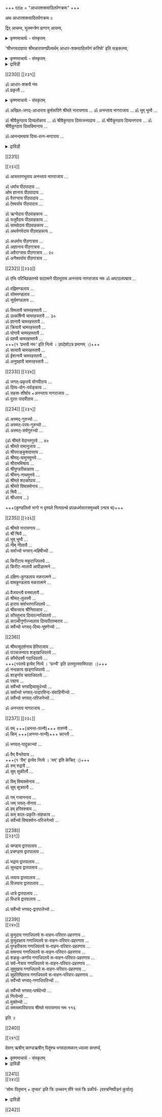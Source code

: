 +++
title = "आधारशक्त्यादितर्पणक्रमः"
+++

अथ आधारशक्त्यादितर्पणक्रमः॥

द्विर् आचम्य,
मूलमन्त्रेण प्राणान् आयम्य,  

<details><summary>कृष्णमाचार्यः - संस्कृतम्</summary>

१अत्र 'प्राणानायम्य' इति सामान्यत एव सर्वेष्वपि प्राङ्मुद्रितकोशेषु निर्दिष्टम् । अथापि अयं प्राणायामः मूलमन्त्रेणैव कर्तव्यः इति अस्मदाचार्यपादानां श्रीमदाशयः । तथैव तैः संशोध्य प्रकाशितं च । कुम्भकसमये अष्टाविंशतिवारं मूलमन्त्रम् आवर्त्य कर्तव्योऽयं प्राणायामः । एको वा त्रयो वा यथोपदेशम् ।
</details>



'श्रीभगवदाज्ञया श्रीमन्नारायणप्रीत्यर्थम् आधार-शक्त्यादितर्पणं करिष्ये' इति सङ्कल्प्य,

<details><summary>कृष्णमाचार्यः - संस्कृतम्</summary>

यद्यपीमे आधारशक्त्यादयः भगवता भाष्यकारेण नित्यग्रन्थे इज्याप्रकरणे प्रपञ्चिताः, अथापि तच्छिष्यैः वङ्गिवंशेश्वरैः

> तत आधारशक्त्यादीन्  
तर्पयित्वा स्वनामभिः ।  
नमोऽन्तैः प्रणवोपेतैः,  
निपीड्य स्नानशाटिकाम् ।।

इति स्वकारिकासु प्रातस्सन्ध्यानन्तरमेव प्रपञ्चिताः इति तथाऽनुष्ठानम् उपपद्यते ।
</details>


<details><summary>द्राविडी</summary>

மீண்டும் இரண்டு தடவைகள் ஆசமனம் செய்துவிட்டு அஷ்டாக்ஷரம்- த்வயம் சரமல்லோகம்- த்வாதயாக்ஷரம் - விஷ்ணுஷடக்ஷரம், ஸ்ரீந்ருஸிம்ஹாநுஷ்டுப், ஸ்ரீ ஹயக்ரீவ மந்த்ரம், ஸ்ரீஸுதர்பன-கருடமந்த்ரங்கள் இப்படிப் பெரியோர்களிடத்தில் உபதேபத்தின் மூலம் பெற்ற மந்த்ரங்களை ஜபிக்கவும்.
ஆதாரபக்தி முதலியவற்றின் தர்ப்பண முறை பிறகு இரண்டு முறை ஆசமனம் செய்து அஷ்டாக்ஷரத்தினால் ப்ராணாயாமம் செய்ய வேண்டும்.
பழைய பதிப்புக்களிலும் மற்றைய ஆஹ்நிகங்களிலும் ப்ராணாயாமம் செய்து என்று பொதுவாக ப்ராணாயாமம் கூறப்பட்டுள்ளது. அதை அஷ்டாக்ஷரத்தினால் செய்ய வேண்டும் என்பது ஸ்ரீமத் இஞ்சிமேட்டு அழகியசிங்கரின் திருவுள்ளம். அப்படியே அந்தக்காலத்தில் அச்சான பதிப்பில் குறிக்கப்பட்டுள்ளது. ஆக-கும்பக ஸமயத்தில் அதாவது மூச்சையடக்கும் ஸமயத்தில் இருபத்து எட்டுத் தடவைகள் அஷ்டாக்ஷரத்தை ஜபித்துக் கொண்டு இந்த ப்ராணாயாமத்தைச் செய்ய வேண்டும். ஒரு தடவையா மூன்று தடவைகளா என்பது அவரவர்களின் உபதேபப்படித் தெரிந்து கொள்ளவும். எண்ணிக்கை குறிப்பிடாத இடங்களில் ஒரு ப்ராணாயாமம் போதும் என்கிறது பாஸ்த்ரம். இப்படி ப்ராணாயாமம் செய்த பிறகு ,
</details>



[[230]]
[[२३१]]

ॐ आधार-शक्त्यै नमः  
ॐ प्रकृत्यै …

<details><summary>कृष्णमाचार्यः - संस्कृतम्</summary>

१. 'प्रकृत्यै नमः' इत्येव सर्वसम्मतः पाठः । नित्यग्रन्थे, प्रपन्नधर्मसारसमुच्चये, अन्येषु च ग्रन्थेषु केषुचिद् एवमेव दृश्यते । अतः मूलपदम् अधिकम् एव ।
</details>


ॐ अखिल-जगद्-आधाराय कूर्मरूपिणे श्रीमते नारायणाय …
ॐ अनन्ताय नागराजाय …
ॐ भूम् भूम्यै …

ॐ श्रीवैकुण्ठाय दिव्यलोकाय …
ॐ श्रीवैकुण्ठाय दिव्यजनपदाय …
ॐ श्रीवैकुण्ठाय दिव्यनगराय …
ॐ श्रीवैकुण्ठाय दिव्यविमानाय …

ॐ आनन्दमयाय दिव्य-रत्न-मण्टपाय …

<details><summary>द्राविडी</summary>

'ஸ்ரீபகவதாஜ்ஞயா ஸ்ரீமந்நாராயணப்ரீத்யர்த்தம் ஆதாரபக்த்யாதி தர்ப்பணம் கரிஷ்யே'
என்று ஸங்கல்பம் செய்து கொண்டு மேலே காட்டப்படும் முறையில் தர்ப்பணம் செய்ய வேண்டும்.
'ஓம் தத் க்ருதஞ்ச கரிஷ்யாமி' என்ற ஸங்கல்பமும், 'பகவாநேவ' என்று தொடங்கிக் கூறப்படும் ஸாத்விகத்யாகமும் உண்டு.
இந்த ஆதார பாக்த்யாதி தர்ப்பணம் பண்ணுவதில் நித்யக்ரந்தம்-வஸிஷ்டஸம்ஹிதை முதலானவைப்ரமாணங்களாகும். ஓம் ஆதாரபக்த்யை ஓம் ப்ரக்ருத்யை
அகிலஜகதாதாராய கூர்மரூபிணே ஸ்ரீமதே நாராயணாய
</details>


[[231]] 

[[२३२]]

ॐ आस्तरणभूताय अनन्ताय नागराजाय …

ॐ धर्माय पीठपादाय  …  
ओम ज्ञानाय पीठपादाय  …  
ॐ वैराग्याय पीठपादाय  …  
ॐ ऐश्वर्याय पीठपादाय  …  

ॐ ऋग्वेदाय पीठवाहकाय  …  
ॐ यजुर्वेदाय पीठवाहकाय  …  
ॐ सामवेदाय पीठवाहकाय  …  
ॐ अथर्वणवेदाय पीठवाहकाय  …  

ॐ अधर्माय पीठगात्राय …  
ॐ अज्ञानाय पीठगात्राय …  
ॐ अवैराग्याय पीठगात्राय …    २०  
ॐ अनैश्वर्याय पीठगात्राय …  

[[232]]
[[२३३]]

ॐ एभिः परिच्छिन्नतनवे सदात्मने पीठभूताय अनन्ताय नागराजाय नमः
ॐ अष्टदलपद्माय …  

ॐ वह्निमण्डलाय …  
ॐ सोममण्डलाय …  
ॐ सूर्यमण्डलाय …  

ॐ विमलायै चामरहस्तायै …  
ॐ उत्कर्षिण्यै चामरहस्तायै …  ३०  
ॐ ज्ञानायै चामरहस्तायै …  
ॐ क्रियायै चामरहस्तायै …  
ॐ योगायै चामरहस्तायै …  
ॐ प्रह्व्यै चामरहस्तायै …  
+++(१ ‘प्रभव्यै नमः' इति नित्ये । उपदेशोऽत्र प्रमाणम् ।)+++  
ॐ सत्यायै चामरहस्तायै …  
ॐ ईशानायै चामरहस्तायै …  
ॐ अनुग्रहायै चामरहस्तायै …  

[[233]]
[[२३४]]


ॐ जगत्-प्रकृतये योगपीठाय …  
ॐ दिव्य-योग-पर्यङ्काय …  
ॐ सहस्र-शीर्षाय +अनन्ताय नागराजाय …  
ॐ पुरतः पादपीठाय …  

[[234]]
[[२३५]]

ॐ अस्मद्-गुरुभ्यो …  
ॐ अस्मत्-परम-गुरुभ्यो …  
ॐ अस्मत्-सर्वगुरुभ्यो …  

(ॐ श्रीमते वेदान्तगुरवे …  ४०  
ॐ श्रीमते रामानुजाय …  
ॐ श्रीपराङ्कुशदासाय …  
ॐ श्रीमद्-यामुनमुनये …  
ॐ श्रीराममिश्राय …  
ॐ श्रीपुण्डरीकाक्षाय …  
ॐ श्रीमन्-नाथमुनये …  
ॐ श्रीमते शठकोपाय …  
ॐ श्रीमते विष्वक्सेनाय …  
ॐ श्रियै …  
ॐ श्रीधराय …)  

+++(कुण्डलितो भागो न दृश्यते नित्यग्रन्थे प्रपन्नधर्मसारसमुच्चये ऽन्यत्र च)+++  

[[235]]
[[२३६]]

ॐ श्रीमते नारायणाय …  
ॐ श्रीं श्रियै …  
ॐ भूम् भूम्यै …  
ॐ नीम् नीलायै …  
ॐ सर्वाभ्यो भगवन्-महिषीभ्यो …  

ॐ किरीटाय मकुटाधिपतये …  
ॐ किरीट-मालायै आपीडात्मने …  

ॐ दक्षिण-कुण्डलाय मकरात्मने …  
ॐ वामकुण्डलाय मकरात्मने …  

ॐ वैजयन्त्यै वनमालायै …    
ॐ श्रीमत्-तुलस्यै …    
ॐ हाराय सर्वाभरणाधिपतये …  
ॐ श्रीवत्साय श्रीनिवासाय …  
ॐ कौस्तुभाय दिव्यरत्नाधिपतये …  
ॐ काञ्चीगुणोज्ज्वलाय दिव्यपीताम्बराय …  
ॐ सर्वेभ्यो भगवद्-दिव्य-भूषणेभ्यो …  

[[236]] 


ॐ श्रीमत्सुदर्शनाय हेतिराजाय …  
ॐ पाञ्चजन्याय शङ्खाधिपतये …  
ॐ कौमोदक्यै गदाधिपतये …   
+++(१पतये इत्येव नित्ये । 'पत्न्यै' इति उत्तमूरस्वामिपादाः ।)+++  
ॐ नन्दकाय खड्गाधिपतये …  
ॐ शार्ङ्गाय चापाधिपतये …   
ॐ पद्माय …  
ॐ सर्वेभ्यो भगवद्दिव्यायुधेभ्यो …   
ॐ सर्वाभ्यो भगवत्-पादारविन्द-संवाहिनीभ्यो …   
ॐ सर्वेभ्यो भगवत्-परिजनेभ्यो  …  

ॐ अनन्ताय नागराजाय …  

[[237]] 
[[२३८]] 

ॐ वम् +++(अनन्त-पत्न्यै)+++ वारुण्यै …   
ॐ किम् +++(अनन्त-पत्न्यै)+++ कान्त्यै …   


ॐ भगवत्-पादुकाभ्यां …  

ॐ वैम् वैनतेयाय …  
+++(१ 'वैम्' इत्येव नित्ये । 'वम्' इति केचित् ।)+++  
ॐ रुम् रुद्रायै …  
ॐ सुम् सुकीर्त्यै …  

ॐ विम् विष्वक्सेनाय …  
ॐ सुम् सूत्रवत्यै …  

ॐ गम् गजाननाय …  
ॐ जम् जयत्-सेनाय …  
ॐ हम् हरिवक्त्राय …  
ॐ कम् काल-प्रकृति-संज्ञकाय …   
ॐ सर्वेभ्यो विष्वक्सेन-परिजनेभ्यो …  

 
[[238]]  
[[२३९]] 

ॐ चण्डाय द्वारपालाय …  
ॐ प्रचण्डाय द्वारपालाय …  

ॐ भद्राय द्वारपालाय …  
ॐ सुभद्राय द्वारपालाय …  

ॐ जयाय द्वारपालाय …  
ॐ विजयाय द्वारपालाय …  

ॐ धात्रे द्वारपालाय …  
ॐ विधात्रे द्वारपालाय …  

ॐ सर्वेभ्यो भगवद्-द्वारपालेभ्यो …  


[[239]]  
[[२४०]] 

ॐ कुमुदाय गणाधिपतये स-वाहन-परिवार-प्रहरणाय …  
ॐ कुमुदाक्षाय गणाधिपतये स-वाहन-परिवार-प्रहरणाय …  
ॐ पुण्डरीकाय गणाधिपतये स-वाहन-परिवार-प्रहरणाय …  
ॐ वामनाय गणाधिपतये स-वाहन-परिवार-प्रहरणाय …  
ॐ शङकु-कर्णाय गणाधिपतये स-वाहन-परिवार-प्रहरणाय …  
ॐ सर्व-नेत्राय गणाधिपतये स-वाहन-परिवार-प्रहरणाय …  
ॐ सुमुखाय गणाधिपतये स-वाहन-परिवार-प्रहरणाय …  
ॐ सुप्रतिष्ठिताय गणाधिपतये स-वाहन-परिवार-प्रहरणाय …  
ॐ सर्वेभ्यो भगवद्-गणाधिपतिभ्यो …  

ॐ सर्वेभ्यो भगवत्-पार्षदेभ्यो …  
ॐ नित्येभ्यो …  
ॐ मुक्तेभ्यो …  
ॐ समस्तपरिवाराय श्रीमते नारायणाय नमः ११६  

इति ॥ 

[[240]] 

[[२४१]] 

देवान् ऋषीन् काण्डऋषीन् पितॄंश्च भगवदात्मकान् ध्यात्वा सन्तर्प्य, 

<details><summary>कृष्णमाचार्यः - संस्कृतम्</summary>


१ देवर्षिकाण्डर्षिपितृतर्पणार्थं न पृथक् प्राणायामसङ्कल्पौ कार्यौ । आधारशक्त्यादि-तर्पणं करिष्ये इति पूर्वकृत-सङ्कल्प एव आदिपदेन एतेषामपि ग्रहणेन सङ्कल्पितत्वात् । पृथगनुष्ठानेऽपि न प्रत्यवायः । श्रीमद्-गोपालदेशिकाह्निके तु पृथक सङ्कल्पस्यानुष्ठेयत्वमुक्तम् । 
 
१. ॐ प्रजापतिं काण्डर्षिं तर्पयामि ।  
२. ॐ सोमं काण्डर्षिं तर्पयामि ।  
३. ॐ अग्निं काण्डर्षिं तर्पयामि ।   
४. ॐ विश्वान् देवान् काण्डर्षींस् तर्पयामि ।  
५. ॐ सांहितीर् देवता औपनिषदस् तर्पयामि । 
६. ॐ याज्ञिकीर्देवताः उपनिषदस्तर्पयामि ।  
७. ॐ वारुणीर्देवताः उपनिषदस्तर्पयामि (एतावत्पर्यन्तं ऋषितीर्थेन) ।  
८. ॐ ब्रह्माणं स्वयम्भुवं तर्पयामि । (इति ब्रह्मतीर्थेन)  
९. ॐ सदसस्पतिं तर्पयामि । (इति ऋषितीर्थेन च) तर्पणीयम् । देवतीर्थेनेति कतिचित् प्राज्ञाः । 
</details>


<details><summary>द्राविडी</summary>

இவற்றில் இரண்டாவதாகப் பல கோபங்களிலும் மூலப்ரக்ருத்யை நம: என்றே உள்ளது. ஓதில் மூலபதம் அதிகமாகும். பூர்வர்கள் கொண்ட பாடம் 'ப்ரக்ருத்யை நம:' என்பதே. ஸ்ரீபாஷ்யகாரர் அருளிய நித்யக்ரந்தம், ப்ரபந்நதர்மஸாரஸமுச்சயம் முதலானவற்றிலும் இப்படி மூலபதமின்றியே தான் உள்ளது. ஸ்ரீமத் இஞ்சிமேட்டு அழகியசிங்கரின் திருவுள்ளமுமிப்படியே தான். ஸ்ரீமத் கோபால தேபலிகன் ஆஹ்நிகத்திலும் இவ்வாறே தான் உள்ளது. 

இவ்வாறு “ப்ரஹ்வ்யை " என்ற பாடமே ஸ்ரீமத் கோபால தேபலிகன் ஆஹ்நிகத்திலும் உள்ளது. ஆனால் நித்ய க்ரந்தத்தில் 'பரப்வ்யை " என்றுள்ளது. உபதோப்படி அநுஷ்டிக்கவும். 

'ஓம் ஸ்ரீமதே வேதாந்த குரவே நம:' என்றாரம்பித்து 'ஓம் ஸ்ரீதராய நம:' என்றவரை உள்ள பாகம் நித்யக்ரந்தத்திலும், ப்ரபந்நதர்மஸாரஸமுச்சயத்திலும் ஸ்ரீமத் கோபால தேலிகன் ஆஹ்நிகத்திலும் கிடையாது. ஆகவே இது வளைவு கோடிட்டுக் காட்டப்பட்டுள்ளது. 

முதலிலேயே ஆதார பக்த்யாதி தர்ப்பணம் கரிஷ்யே என்று ஆதிபதம் சேர்த்து ஸங்கல்பித்துக் கொண்டபடியால் அந்த ஆதிபதத்தாலேயே தேவ - ருஷி- காண்டர்ஷி பித்ருக்களுக்கும் க்ரஹணம் ஏற்படுவதால் அதாவது அவர்களைக் குறிப்பிட்டபடியால் மீண்டும் இவர்களின் தர்ப்பணத்திற்காக ப்ராணாயாமம், ஸங்கல்பம் தனியாகச் செய்ய வேண்டுவதில்லை என்று ஸ்ரீமத் அழகியசிங்கர் திருவுள்ளம். ஆகவே ஆஹ்நிகத்திலும் தனியாக ப்ராணாயாம ஸங்கல்பங்கள் சொல்லப்படவில்லை. காண்டர்ஷிகள் ஒன்பதின்மர் ஆவர். 

1. ஓம் ப்ரஜாபதிம் காண்டர்ஷிம் தர்ப்பயாமி | 2. ஓம் ஸோமம் காண்டர்ஷிம் தர்ப்பயாமி | 3. ஓம் அக்நிம் காண்டர்ஷிம் தர்ப்பயாமி | 4. ஓம் விஸ்வாந் தேவாந் காண்டர்ஷீம்ஸ்தர்ப்பயாமி | 5. ஓம் ஸாம்ஹிதீர் தேவதா: உபநிஷதஸ்தர்ப்பயாமி | 

6. ஓம் யாஜ்DWர் தேவதா: உபநிஷதஸ் தர்ப்பயாமி | 7. ஓம் வாருணீர் தேவதா: உபநிஷதஸ் தர்ப்பயாமி | 
(இதுவரை ருஷி தீர்த்தத்தினால்) 8. ஓம் ப்ரஹ்மாணம் ஸ்வயம்புவம் தர்ப்பயாமி | 
(இதை மட்டும் ப்ரஹ்ம தீர்த்தத்தினால்) 9. ஓம் ஸதஸஸ்பதிம் தர்ப்பயாமி 
</details>

[[241]]  
[[२४२]] 

‘सोमः पितृमान् + तृप्यत' इति त्रिः उच्चरन् तीरे जलं त्रिः प्रकीर्य- (वस्त्रनिष्पीडनं कुर्यात्) 

<details><summary>द्राविडी</summary>

(இதை, முன்போலவே ருஷிதீர்த்தத்தினால்) என்ற முறையில் இவர்களை பகவானை ஆத்மாவாகக் கொண்டவர்களாக த்யானித்துத் தர்ப்பிக்க வேண்டும். 

உபாகர்மப்ரகரணத்தில் 'ஸதஸஸ்பதிம் தர்ப்பயாமி' என்பதைத் தேவதீர்த்தத்தினால் தர்ப்பிக்கவும் என்று ஸ்ரீ உ.வே. உத்தமூர் ஸ்வாமியினால் வெளியிடப்பட்ட ஸ்ரீமத் கோபால தோலிகன் ஆஹ்நிக பதிப்பில் உள்ளது. ஆகதேவ-ருஷி-காண்டர்ஷி- பித்ரு தர்ப்பணங்களைச் செய்த பிறகு முன்போல், 

“ஊர்ஜம் வஹந்தீ: அம்ருதம் க்ருதம் பய: கீலாலம் பரிஸ்ருதம் | 
ஸ்வதாஸ்த தர்ப்பயத மே பித்ரூந்"|| என்ற மந்த்ரத்தைச் சொல்லி அஞ்ஜலியினால் ஜலத்தில் மூன்று முறை ப்ரதக்ஷிணமாகச் சுற்றி வலப்புறத்தில் உள்ள தீர்த்தக்கரையை நன்கு அலம்பி (போதித்து) 'த்ருப்யத, த்ருப்யத, த்ருப்யத' என்று மூன்று முறைகள் அஞ்ஜலி தீர்த்தத்தினால் இறைக்கவும். 

இவ்வாறு தேவர்ஷி பித்ரு தர்ப்பணத்தைச் செய்து, ஒரு முறை ஆசமனம் செய்யவும். பிறகு வஸ்த்ரநிஷ்பீடநம். 

இனி வஸ்த்ர நிஷ்பீடனம் செய்யும் முறை தீர்த்தம் இறைத்த கரையை மீண்டும் அலம்பி, கரையில் ஒரு காலும், தீர்த்தத்தில் ஒரு காலுமாக வைத்துக் கொண்டு, அமர்ந்து இருமுறைகள் ஆசமனம் செய்து யஜ்ஞோபவீதத்தை நிவீதமாக (மாலையாக)ச்செய்து கொண்டு ஸ்நாநபாடியின் அரைவஸ்த்ரத்தை நான்காக மடித்து 
</details>


[[242]]